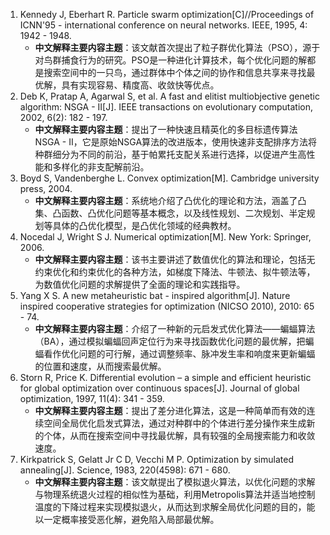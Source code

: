 1. Kennedy J, Eberhart R. Particle swarm optimization[C]//Proceedings of ICNN'95 - international conference on neural networks. IEEE, 1995, 4: 1942 - 1948.
    - **中文解释主要内容主题**：该文献首次提出了粒子群优化算法（PSO），源于对鸟群捕食行为的研究。PSO是一种进化计算技术，每个优化问题的解都是搜索空间中的一只鸟，通过群体中个体之间的协作和信息共享来寻找最优解，具有实现容易、精度高、收敛快等优点。
2. Deb K, Pratap A, Agarwal S, et al. A fast and elitist multiobjective genetic algorithm: NSGA - II[J]. IEEE transactions on evolutionary computation, 2002, 6(2): 182 - 197.
    - **中文解释主要内容主题**：提出了一种快速且精英化的多目标遗传算法NSGA - II，它是原始NSGA算法的改进版本，使用快速非支配排序方法将种群细分为不同的前沿，基于帕累托支配关系进行选择，以促进产生高性能和多样化的非支配解前沿。
3. Boyd S, Vandenberghe L. Convex optimization[M]. Cambridge university press, 2004.
    - **中文解释主要内容主题**：系统地介绍了凸优化的理论和方法，涵盖了凸集、凸函数、凸优化问题等基本概念，以及线性规划、二次规划、半定规划等具体的凸优化模型，是凸优化领域的经典教材。
4. Nocedal J, Wright S J. Numerical optimization[M]. New York: Springer, 2006.
    - **中文解释主要内容主题**：该书主要讲述了数值优化的算法和理论，包括无约束优化和约束优化的各种方法，如梯度下降法、牛顿法、拟牛顿法等，为数值优化问题的求解提供了全面的理论和实践指导。
5. Yang X S. A new metaheuristic bat - inspired algorithm[J]. Nature inspired cooperative strategies for optimization (NICSO 2010), 2010: 65 - 74.
    - **中文解释主要内容主题**：介绍了一种新的元启发式优化算法——蝙蝠算法（BA），通过模拟蝙蝠回声定位行为来寻找函数优化问题的最优解，把蝙蝠看作优化问题的可行解，通过调整频率、脉冲发生率和响度来更新蝙蝠的位置和速度，从而搜索最优解。
6. Storn R, Price K. Differential evolution – a simple and efficient heuristic for global optimization over continuous spaces[J]. Journal of global optimization, 1997, 11(4): 341 - 359.
    - **中文解释主要内容主题**：提出了差分进化算法，这是一种简单而有效的连续空间全局优化启发式算法，通过对种群中的个体进行差分操作来生成新的个体，从而在搜索空间中寻找最优解，具有较强的全局搜索能力和收敛速度。
7. Kirkpatrick S, Gelatt Jr C D, Vecchi M P. Optimization by simulated annealing[J]. Science, 1983, 220(4598): 671 - 680.
    - **中文解释主要内容主题**：该文献提出了模拟退火算法，以优化问题的求解与物理系统退火过程的相似性为基础，利用Metropolis算法并适当地控制温度的下降过程来实现模拟退火，从而达到求解全局优化问题的目的，能以一定概率接受恶化解，避免陷入局部最优解。